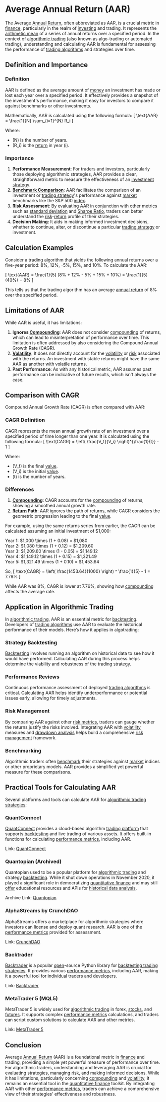 # Average Annual Return (AAR)

The Average [Annual Return](../a/annual_return.md), often abbreviated as AAR, is a crucial metric in [finance](../f/finance.md), particularly in the realm of [investing](../i/investing.md) and trading. It represents the [arithmetic mean](../a/arithmetic_mean.md) of a series of annual returns over a specified period. In the context of [algorithmic trading](../a/accountability.md) (also known as algo-trading or automated trading), understanding and calculating AAR is fundamental for assessing the performance of [trading algorithms](../t/trading_algorithms.md) and strategies over time.

## Definition and Importance

### Definition

AAR is defined as the average amount of [money](../m/money.md) an investment has made or lost each year over a specified period. It effectively provides a snapshot of the investment's performance, making it easy for investors to compare it against benchmarks or other investments.

Mathematically, AAR is calculated using the following formula:
\[ \text{AAR} = \frac{1}{N} \sum_{i=1}^{N} R_i \]

Where:
- \(N\) is the number of years.
- \(R_i\) is the [return](../r/return.md) in year \(i\).

### Importance

1. **Performance Measurement**: For traders and investors, particularly those deploying algorithmic strategies, AAR provides a clear, straightforward metric to measure the effectiveness of an [investment strategy](../i/investment_strategy.md).
2. **[Benchmark Comparison](../b/benchmark_comparison.md)**: AAR facilitates the comparison of an investment or [trading strategy](../t/trading_strategy.md)'s performance against [market](../m/market.md) benchmarks like the S&P 500 [index](../i/index_instrument.md). 
3. **[Risk](../r/risk.md) Assessment**: By evaluating AAR in conjunction with other metrics such as [standard deviation](../s/standard_deviation.md) and [Sharpe Ratio](../s/sharpe_ratio.md), traders can better understand the [risk](../r/risk.md)-[return](../r/return.md) profile of their strategies.
4. **Decision Making**: It aids in making informed investment decisions, whether to continue, alter, or discontinue a particular [trading strategy](../t/trading_strategy.md) or investment.

## Calculation Examples

Consider a trading algorithm that yields the following annual returns over a five-year period: 8%, 12%, -5%, 15%, and 10%. To calculate the AAR:

\[ \text{AAR} = \frac{1}{5} (8\% + 12\% - 5\% + 15\% + 10\%) = \frac{1}{5} (40\%) = 8\% \]

This tells us that the trading algorithm has an average [annual return](../a/annual_return.md) of 8% over the specified period.

## Limitations of AAR

While AAR is useful, it has limitations:

1. **Ignores [Compounding](../c/compounding.md)**: AAR does not consider [compounding](../c/compounding.md) of returns, which can lead to misinterpretation of performance over time. This limitation is often addressed by also considering the Compound Annual Growth Rate (CAGR).
2. **[Volatility](../v/volatility.md)**: It does not directly account for the [volatility](../v/volatility.md) or [risk](../r/risk.md) associated with the returns. An investment with stable returns might have the same AAR as another with volatile returns. 
3. **Past Performance**: As with any historical metric, AAR assumes past performance can be indicative of future results, which isn't always the case.

## Comparison with CAGR

Compound Annual Growth Rate (CAGR) is often compared with AAR:

### CAGR Definition

CAGR represents the mean annual growth rate of an investment over a specified period of time longer than one year. It is calculated using the following formula:
\[ \text{CAGR} = \left( \frac{V_f}{V_i} \right)^{\frac{1}{t}} - 1 \]

Where:
- \(V_f\) is the final [value](../v/value.md).
- \(V_i\) is the initial [value](../v/value.md).
- \(t\) is the number of years.

### Differences

1. **[Compounding](../c/compounding.md)**: CAGR accounts for the [compounding](../c/compounding.md) of returns, showing a smoothed annual growth rate.
2. **[Return](../r/return.md) Path**: AAR ignores the path of returns, while CAGR considers the geometric progression leading to the final [value](../v/value.md).

For example, using the same returns series from earlier, the CAGR can be calculated assuming an initial investment of $1,000:

Year 1: $1,000 \times (1 + 0.08) = $1,080  
Year 2: $1,080 \times (1 + 0.12) = $1,209.60  
Year 3: $1,209.60 \times (1 - 0.05) = $1,149.12  
Year 4: $1,149.12 \times (1 + 0.15) = $1,321.49  
Year 5: $1,321.49 \times (1 + 0.10) = $1,453.64  

So,
\[ \text{CAGR} = \left( \frac{1453.64}{1000} \right) ^ \frac{1}{5} - 1 = 7.76\% \]

While AAR was 8%, CAGR is lower at 7.76%, showing how [compounding](../c/compounding.md) affects the average rate.

## Application in Algorithmic Trading

In [algorithmic trading](../a/accountability.md), AAR is an essential metric for [backtesting](../b/backtesting.md). Developers of [trading algorithms](../t/trading_algorithms.md) use AAR to evaluate the historical performance of their models. Here’s how it applies in algotrading:

### Strategy Backtesting

[Backtesting](../b/backtesting.md) involves running an algorithm on historical data to see how it would have performed. Calculating AAR during this process helps determine the viability and robustness of the [trading strategy](../t/trading_strategy.md).

### Performance Reviews

Continuous performance assessment of deployed [trading algorithms](../t/trading_algorithms.md) is critical. Calculating AAR helps identify underperformance or potential issues early, allowing for timely adjustments.

### Risk Management

By comparing AAR against other [risk metrics](../r/risk_metrics.md), traders can gauge whether the returns justify the risks involved. Integrating AAR with [volatility](../v/volatility.md) measures and [drawdown analysis](../d/drawdown_analysis.md) helps build a comprehensive [risk management](../r/risk_management.md) framework.

### Benchmarking

Algorithmic traders often [benchmark](../b/benchmark.md) their strategies against [market](../m/market.md) indices or other proprietary models. AAR provides a simplified yet powerful measure for these comparisons.

## Practical Tools for Calculating AAR

Several platforms and tools can calculate AAR for [algorithmic trading strategies](../a/algorithmic_trading_strategies.md):

### QuantConnect

[QuantConnect](../q/quantconnect.md) provides a cloud-based algorithm [trading platform](../t/trading_platform.md) that supports [backtesting](../b/backtesting.md) and live trading of various assets. It offers built-in functions for calculating [performance metrics](../p/performance_metrics.md), including AAR.

Link: [QuantConnect](https://www.quantconnect.com/)

### Quantopian (Archived)

Quantopian used to be a popular platform for [algorithmic trading](../a/accountability.md) and strategy [backtesting](../b/backtesting.md). While it shut down operations in November 2020, it played a significant role in democratizing [quantitative finance](../q/quantitative_finance.md) and may still [offer](../o/offer.md) educational resources and APIs for [historical data analysis](../h/historical_data_analysis.md).

Archive Link: [Quantopian](https://www.quantopian.com/)

### AlphaStreams by CrunchDAO

AlphaStreams offers a marketplace for algorithmic strategies where investors can license and deploy quant research. AAR is one of the [performance metrics](../p/performance_metrics.md) provided for assessment.

Link: [CrunchDAO](https://www.crunchdao.com/alphastreams)

### Backtrader

[Backtrader](../b/backtrader.md) is a popular [open](../o/open.md)-source Python library for [backtesting trading strategies](../b/backtesting_trading_strategies.md). It provides various [performance metrics](../p/performance_metrics.md), including AAR, making it a powerful tool for individual traders and developers.

Link: [Backtrader](https://www.backtrader.com/)

### MetaTrader 5 (MQL5)

MetaTrader 5 is widely used for [algorithmic trading](../a/accountability.md) in forex, [stocks](../s/stock.md), and [futures](../f/futures.md). It supports complex [performance metrics](../p/performance_metrics.md) calculations, and traders can script custom solutions to calculate AAR and other metrics.

Link: [MetaTrader 5](https://www.metatrader5.com/)

## Conclusion

Average [Annual Return](../a/annual_return.md) (AAR) is a foundational metric in [finance](../f/finance.md) and trading, providing a simple yet powerful measure of performance over time. For algorithmic traders, understanding and leveraging AAR is crucial for evaluating strategies, managing [risk](../r/risk.md), and making informed decisions. While it has limitations, particularly concerning [compounding](../c/compounding.md) and [volatility](../v/volatility.md), it remains an essential tool in the [quantitative finance](../q/quantitative_finance.md) toolkit. By integrating AAR with other [performance metrics](../p/performance_metrics.md), traders can achieve a comprehensive view of their strategies' effectiveness and robustness.